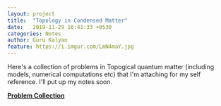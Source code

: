 ```yaml
---
layout: project
title:  "Topology in Condensed Matter"
date:   2019-11-29 16:41:33 +0530
categories: Notes
author: Guru Kalyan
feature: https://i.imgur.com/LmN4maY.jpg
---
```


Here's a collection of problems in Topogical quantum matter (including models, numerical
  computations etc) that I'm attaching for my self reference. I'll put up my notes soon.

  **<a href="https://guruzeta.github.io/sun/Notes/problems.html" target="_blank">
  Problem Collection</a>**
